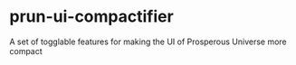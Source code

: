 # prun-ui-compactifier
A set of togglable features for making the UI of Prosperous Universe more compact

